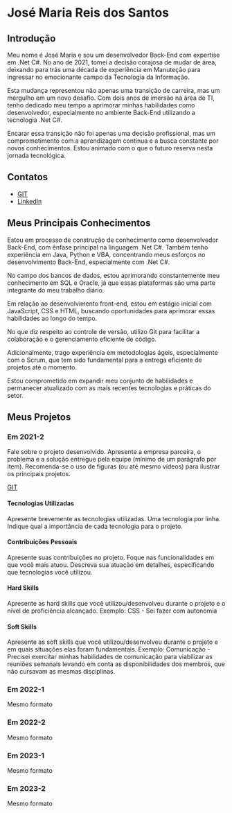 # José Maria Reis dos Santos
## Introdução

Meu nome é José Maria e sou um desenvolvedor Back-End com expertise em .Net C#. No ano de 2021, tomei a decisão corajosa de mudar de área, deixando para trás uma década de experiência em Manuteção para ingressar no emocionante campo da Tecnologia da Informação.

Esta mudança representou não apenas uma transição de carreira, mas um mergulho em um novo desafio. Com dois anos de imersão na área de TI, tenho dedicado meu tempo a aprimorar minhas habilidades como desenvolvedor, especialmente no ambiente Back-End utilizando a tecnologia .Net C#.

Encarar essa transição não foi apenas uma decisão profissional, mas um comprometimento com a aprendizagem contínua e a busca constante por novos conhecimentos. Estou animado com o que o futuro reserva nesta jornada tecnológica.

## Contatos
* [GIT](https://github.com/Jose-dos-Santos)
* [LinkedIn](linkedin.com/in/josé-maria-reis-dos-santos)


## Meus Principais Conhecimentos
Estou em processo de construção de conhecimento como desenvolvedor Back-End, com ênfase principal na linguagem .Net C#. Também tenho experiência em Java, Python e VBA, concentrando meus esforços no desenvolvimento Back-End, especialmente com .Net C#.

No campo dos bancos de dados, estou aprimorando constantemente meu conhecimento em SQL e Oracle, já que essas plataformas são uma parte integrante do meu trabalho diário.

Em relação ao desenvolvimento front-end, estou em estágio inicial com JavaScript, CSS e HTML, buscando oportunidades para aprimorar essas habilidades ao longo do tempo.

No que diz respeito ao controle de versão, utilizo Git para facilitar a colaboração e o gerenciamento eficiente de código.

Adicionalmente, trago experiência em metodologias ágeis, especialmente com o Scrum, que tem sido fundamental para a entrega eficiente de projetos até o momento.

Estou comprometido em expandir meu conjunto de habilidades e permanecer atualizado com as mais recentes tecnologias e práticas do setor.
## Meus Projetos

### Em 2021-2
Fale sobre o projeto desenvolvido. Apresente a empresa parceira, o problema e a solução entregue pela equipe (mínimo de um parágrafo por item). Recomenda-se o uso de figuras (ou até mesmo vídeos) para ilustrar os principais projetos.

[GIT](https://www.git.com)

#### Tecnologias Utilizadas
Apresente brevemente as tecnologias utilizadas. Uma tecnologia por linha. Indique qual a importância de cada tecnologia para o projeto.

#### Contribuições Pessoais
Apresente suas contribuições no projeto. Foque nas funcionalidades em que você mais atuou. Descreva sua atuação em detalhes, especificando que tecnologias você utilizou.

#### Hard Skills
Apresente as hard skills que você utilizou/desenvolveu durante o projeto e o nível de proficiência alcançado. Exemplo: CSS - Sei fazer com autonomia

#### Soft Skills
Apresente as soft skills que você utilizou/desenvolveu durante o projeto e em quais situações elas foram fundamentais. Exemplo: Comunicação - Precisei exercitar minhas habilidades de comunicação para viabilizar as reuniões semanais levando em conta as disponibilidades dos membros, que não cursavam as mesmas disciplinas.

### Em 2022-1
Mesmo formato

### Em 2022-2
Mesmo formato

### Em 2023-1
Mesmo formato

### Em 2023-2
Mesmo formato






